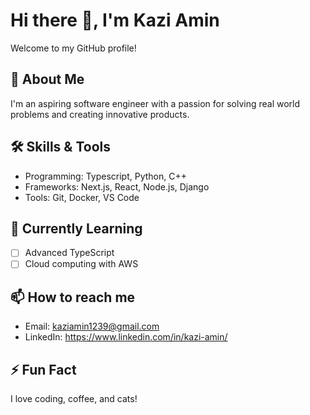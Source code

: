 # Hi there 👋, I'm Kazi Amin

Welcome to my GitHub profile!

## 🚀 About Me

I'm an aspiring software engineer with a passion for solving real world problems and creating innovative products.

<!-- Feel free to personalize this section with your own bio! -->

## 🛠️ Skills & Tools

- Programming: Typescript, Python, C++
- Frameworks: Next.js, React, Node.js, Django
- Tools: Git, Docker, VS Code

<!-- Add or remove skills as needed -->

## 🌱 Currently Learning

- [ ] Advanced TypeScript
- [ ] Cloud computing with AWS

## 📫 How to reach me

- Email: kaziamin1239@gmail.com
- LinkedIn: https://www.linkedin.com/in/kazi-amin/
<!-- Add other social links or contact methods -->

## ⚡ Fun Fact

I love coding, coffee, and cats!

<!-- You can add badges, images, or anything else you like! -->
